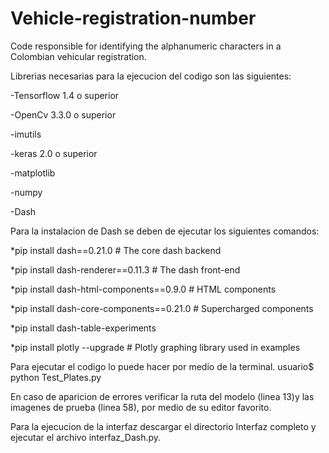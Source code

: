 # Vehicle-registration-number
Code responsible for identifying the alphanumeric characters in a Colombian vehicular registration.

Librerias necesarias para la ejecucion del codigo son las siguientes:

-Tensorflow 1.4 o superior

-OpenCv 3.3.0 o superior

-imutils

-keras 2.0 o superior

-matplotlib

-numpy

-Dash

Para la instalacion de Dash se deben de ejecutar los siguientes comandos:

*pip install dash==0.21.0  # The core dash backend

*pip install dash-renderer==0.11.3  # The dash front-end

*pip install dash-html-components==0.9.0  # HTML components

*pip install dash-core-components==0.21.0  # Supercharged components

*pip install dash-table-experiments

*pip install plotly --upgrade  # Plotly graphing library used in examples



Para ejecutar el codigo lo puede hacer por medio de la terminal.
usuario$ python Test_Plates.py

En caso de aparicion de errores verificar la ruta del modelo (linea 13)y las imagenes de prueba (linea 58),
por medio de su editor favorito.

Para la ejecucion de la interfaz descargar el directorio Interfaz completo y ejecutar el archivo interfaz_Dash.py.

